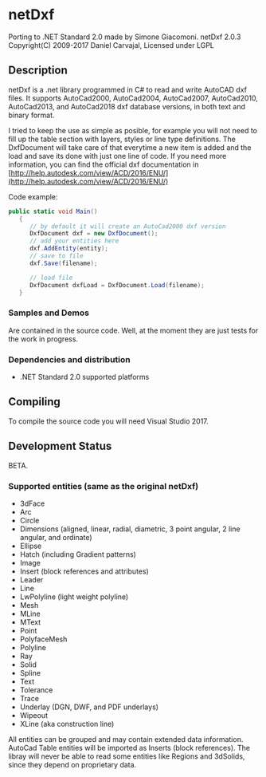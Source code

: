 # netDxf
Porting to .NET Standard 2.0 made by Simone Giacomoni.
netDxf 2.0.3 Copyright(C) 2009-2017 Daniel Carvajal, Licensed under LGPL

## Description
netDxf is a .net library programmed in C# to read and write AutoCAD dxf files. It supports AutoCad2000, AutoCad2004, AutoCad2007, AutoCad2010,  AutoCad2013, and AutoCad2018 dxf database versions, in both text and binary format.

I tried to keep the use as simple as posible, for example you will not need to fill up the table section with layers, styles or line type definitions. The DxfDocument will take care of that everytime a new item is added and the load and save its done with just one line of code.
If you need more information, you can find the official dxf documentation in
[http://help.autodesk.com/view/ACD/2016/ENU/](http://help.autodesk.com/view/ACD/2016/ENU/)

Code example:

```c#
public static void Main()
   { 
      // by default it will create an AutoCad2000 dxf version
      DxfDocument dxf = new DxfDocument();
      // add your entities here
      dxf.AddEntity(entity);
      // save to file
      dxf.Save(filename);

      // load file
      DxfDocument dxfLoad = DxfDocument.Load(filename);
   } 
```

### Samples and Demos 
Are contained in the source code.
Well, at the moment they are just tests for the work in progress.
### Dependencies and distribution 
* .NET Standard 2.0 supported platforms

## Compiling
To compile the source code you will need Visual Studio 2017.

## Development Status 
BETA.

### Supported entities (same as the original netDxf)
* 3dFace
* Arc
* Circle
* Dimensions (aligned, linear, radial, diametric, 3 point angular, 2 line angular, and ordinate)
* Ellipse
* Hatch (including Gradient patterns)
* Image
* Insert (block references and attributes)
* Leader
* Line
* LwPolyline (light weight polyline)
* Mesh
* MLine
* MText
* Point
* PolyfaceMesh
* Polyline
* Ray
* Solid
* Spline
* Text
* Tolerance
* Trace
* Underlay (DGN, DWF, and PDF underlays)
* Wipeout
* XLine (aka construction line)

All entities can be grouped and may contain extended data information.
AutoCad Table entities will be imported as Inserts (block references).
The libray will never be able to read some entities like Regions and 3dSolids, since they depend on proprietary data.
